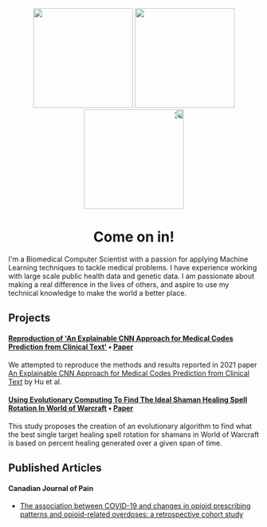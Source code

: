 <div id="header" align="center">
  <img src="https://media.giphy.com/media/n5KTUA0UTJxMVsMFoK/giphy.gif" width="200"/>
  <img src="https://media.giphy.com/media/YYQ6sw8jt2HRxX4uVi/giphy.gif" width="200"/>
  <img src="https://media.giphy.com/media/n5KTUA0UTJxMVsMFoK/giphy.gif" width="200" style="transform: scaleX(-1);"/>
</div>

<h1 align="center">
  Come on in!
</h1>

I'm a Biomedical Computer Scientist with a passion for applying Machine Learning techniques to tackle medical problems. I have experience working with large scale public health data and genetic data. I am passionate about making a real difference in the lives of others, and aspire to use my technical knowledge to make the world a better place.

## Projects
#### [Reproduction of 'An Explainable CNN Approach for Medical Codes Prediction from Clinical Text'](https://github.com/Alan-Dimitriev/ReproducabilityStudyExplainableCNNs)  •  [Paper](https://github.com/Alan-Dimitriev/ReproducabilityStudyExplainableCNNs/blob/main/Report_Final.pdf)

We attempted to reproduce the methods and results reported in 2021 paper [An Explainable CNN Approach for Medical Codes Prediction from Clinical Text](https://doi.org/10.1186/s12911-021-01615-6) by Hu et al.

#### [Using Evolutionary Computing To Find The Ideal Shaman Healing Spell Rotation In World of Warcraft](https://github.com/Alan-Dimitriev/EvolutionaryComputingWoWShaman)  •  [Paper](https://github.com/Alan-Dimitriev/EvolutionaryComputingWoWShaman/blob/main/CISC_851_FINAL_PROJECT.pdf)

This study proposes the creation of an evolutionary algorithm to find what the best single target healing spell rotation for shamans in World of Warcraft is based on percent healing generated over a given span of time.


## Published Articles

#### Canadian Journal of Pain
- [The association between COVID-19 and changes in opioid prescribing patterns and opioid-related overdoses: a retrospective cohort study](https://doi.org/10.1080/24740527.2023.2176297)
